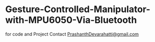 # Gesture-Controlled-Manipulator-with-MPU6050-Via-Bluetooth
for code and Project Contact PrashanthDevarahatti@gmail.com
